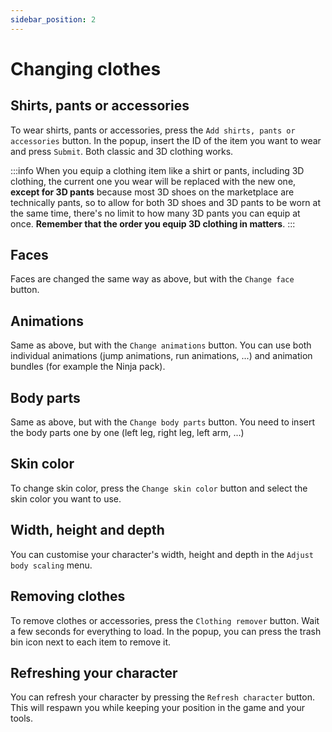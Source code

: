 ```yaml
---
sidebar_position: 2
---
```


# Changing clothes

## Shirts, pants or accessories

To wear shirts, pants or accessories, press the `Add shirts, pants or accessories` button. In the popup, insert the ID of the item you want to wear and press `Submit`. Both classic and 3D clothing works.

:::info
When you equip a clothing item like a shirt or pants, including 3D clothing, the current one you wear will be replaced with the new one, **except for 3D pants** because most 3D shoes on the marketplace are technically pants, so to allow for both 3D shoes and 3D pants to be worn at the same time, there's no limit to how many 3D pants you can equip at once. **Remember that the order you equip 3D clothing in matters**.
:::

## Faces

Faces are changed the same way as above, but with the `Change face` button.

## Animations

Same as above, but with the `Change animations` button. You can use both individual animations (jump animations, run animations, ...) and animation bundles (for example the Ninja pack).

## Body parts

Same as above, but with the `Change body parts` button. You need to insert the body parts one by one (left leg, right leg, left arm, ...)

## Skin color

To change skin color, press the `Change skin color` button and select the skin color you want to use.

## Width, height and depth

You can customise your character's width, height and depth in the `Adjust body scaling` menu.

## Removing clothes

To remove clothes or accessories, press the `Clothing remover` button. Wait a few seconds for everything to load. In the popup, you can press the trash bin icon next to each item to remove it.

## Refreshing your character

You can refresh your character by pressing the `Refresh character` button. This will respawn you while keeping your position in the game and your tools.

